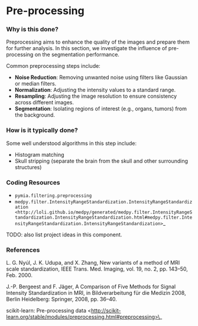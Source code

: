 # Pre-processing

### Why is this done?

Preprocessing aims to enhance the quality of the images and prepare them for further analysis. In this section, we investigate the influence of pre-processing on the segmentation performance.

Common preprocessing steps include:

* **Noise Reduction**: Removing unwanted noise using filters like Gaussian or median filters.
* **Normalization**: Adjusting the intensity values to a standard range.
* **Resampling**: Adjusting the image resolution to ensure consistency across different images.
* **Segmentation**: Isolating regions of interest (e.g., organs, tumors) from the background.

### How is it typically done?

Some well understood algorithms in this step include:&#x20;

* Histogram matching
* Skull stripping (separate the brain from the skull and other surrounding structures)

###

### Coding Resources

* `pymia.filtering.preprocessing`
* `medpy.filter.IntensityRangeStandardization.IntensityRangeStandardization <http://loli.github.io/medpy/generated/medpy.filter.IntensityRangeStandardization.IntensityRangeStandardization.html#medpy.filter.IntensityRangeStandardization.IntensityRangeStandardization>`\_



TODO: also list project ideas in this component.

### References

L. G. Nyúl, J. K. Udupa, and X. Zhang, New variants of a method of MRI scale standardization, IEEE Trans. Med. Imaging, vol. 19, no. 2, pp. 143–50, Feb. 2000.

J.-P. Bergeest and F. Jäger, A Comparison of Five Methods for Signal Intensity Standardization in MRI, in Bildverarbeitung für die Medizin 2008, Berlin Heidelberg: Springer, 2008, pp. 36–40.

scikit-learn: Pre-processing data \<http://scikit-learn.org/stable/modules/preprocessing.html#preprocessing>\_
